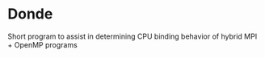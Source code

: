 # Donde
Short program to assist in determining CPU binding behavior of hybrid MPI + OpenMP programs
